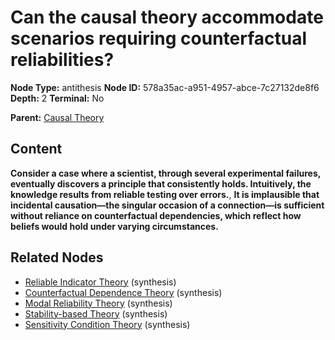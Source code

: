 # Can the causal theory accommodate scenarios requiring counterfactual reliabilities?

**Node Type:** antithesis
**Node ID:** 578a35ac-a951-4957-abce-7c27132de8f6
**Depth:** 2
**Terminal:** No

**Parent:** [Causal Theory](causal-theory.md)

## Content

**Consider a case where a scientist, through several experimental failures, eventually discovers a principle that consistently holds. Intuitively, the knowledge results from reliable testing over errors.**, **It is implausible that incidental causation—the singular occasion of a connection—is sufficient without reliance on counterfactual dependencies, which reflect how beliefs would hold under varying circumstances.**

## Related Nodes

- [Reliable Indicator Theory](reliable-indicator-theory.md) (synthesis)
- [Counterfactual Dependence Theory](counterfactual-dependence-theory.md) (synthesis)
- [Modal Reliability Theory](modal-reliability-theory.md) (synthesis)
- [Stability-based Theory](stability-based-theory.md) (synthesis)
- [Sensitivity Condition Theory](sensitivity-condition-theory.md) (synthesis)
